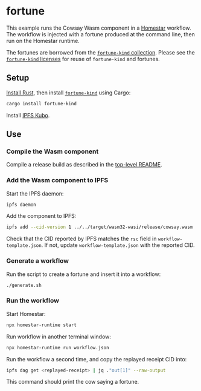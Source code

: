 # fortune

This example runs the Cowsay Wasm component in a [Homestar][homestar] workflow. The workflow is injected with a fortune produced at the command line, then run on the Homestar runtime.

The fortunes are borrowed from the [`fortune-kind` collection][fortune-kind-collection]. Please see the [`fortune-kind` licenses][fortune-kind-licenses] for reuse of `fortune-kind` and fortunes.

## Setup

[Install Rust][install-rust], then install [`fortune-kind`][fortune-kind] using Cargo:

```sh
cargo install fortune-kind
```

Install [IPFS Kubo][ipfs-kubo].

## Use

### Compile the Wasm component

Compile a release build as described in the [top-level README][top-level-readme].

### Add the Wasm component to IPFS

Start the IPFS daemon:

```sh
ipfs daemon
```

Add the component to IPFS:

```sh
ipfs add --cid-version 1 ../../target/wasm32-wasi/release/cowsay.wasm
```

Check that the CID reported by IPFS matches the `rsc` field in `workflow-template.json`. If not, update `workflow-template.json` with the reported CID.

### Generate a workflow

Run the script to create a fortune and insert it into a workflow:

```sh
./generate.sh
```

### Run the workflow

Start Homestar:

```sh
npx homestar-runtime start
```

Run workflow in another terminal window:

```sh
npx homestar-runtime run workflow.json
```

Run the workflow a second time, and copy the replayed receipt CID into:

```sh
ipfs dag get <replayed-receipt> | jq ."out[1]" --raw-output
```

This command should print the cow saying a fortune.

[fortune-kind]: https://crates.io/crates/fortune-kind
[fortune-kind-collection]: https://github.com/cafkafk/fortune-kind/tree/main/fortunes
[fortune-kind-licenses]: https://github.com/cafkafk/fortune-kind/tree/main/LICENSES
[homestar]: https://github.com/ipvm-wg/homestar
[ipfs-kubo]: https://docs.ipfs.tech/install/command-line/#install-official-binary-distributions
[install-rust]: https://www.rust-lang.org/tools/install
[top-level-readme]: ../../README.md
